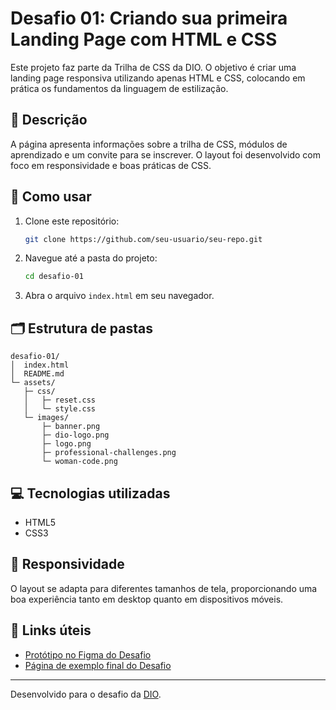 # Desafio 01: Criando sua primeira Landing Page com HTML e CSS

Este projeto faz parte da Trilha de CSS da DIO. O objetivo é criar uma landing page responsiva utilizando apenas HTML e CSS, colocando em prática os fundamentos da linguagem de estilização.

## 📄 Descrição

A página apresenta informações sobre a trilha de CSS, módulos de aprendizado e um convite para se inscrever. O layout foi desenvolvido com foco em responsividade e boas práticas de CSS.

## 🚀 Como usar

1. Clone este repositório:
   ```sh
   git clone https://github.com/seu-usuario/seu-repo.git
   ```
2. Navegue até a pasta do projeto:
   ```sh
   cd desafio-01
   ```
3. Abra o arquivo `index.html` em seu navegador.

## 🗂 Estrutura de pastas

```
desafio-01/
│  index.html
│  README.md
└─ assets/
   ├─ css/
   │   ├─ reset.css
   │   └─ style.css
   └─ images/
       ├─ banner.png
       ├─ dio-logo.png
       ├─ logo.png
       ├─ professional-challenges.png
       └─ woman-code.png
```

## 💻 Tecnologias utilizadas

- HTML5
- CSS3

## 📱 Responsividade

O layout se adapta para diferentes tamanhos de tela, proporcionando uma boa experiência tanto em desktop quanto em dispositivos móveis.

## 🔗 Links úteis

- [Protótipo no Figma do Desafio](https://www.figma.com/file/3PiokoJj9IhGDnNiWAJbz7/DIO---Desafio-01?node-id=2%3A6)
- [Página de exemplo final do Desafio](https://micheleambrosio.github.io/dio-trilha-css-desafio-01/)

---

Desenvolvido para o desafio da [DIO](https://dio.me).
